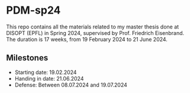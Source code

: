 # PDM-sp24
This repo contains all the materials related to my master thesis done at DISOPT (EPFL) in Spring 2024, supervised by Prof. Friedrich Eisenbrand. The duration is 17 weeks, from 19 February 2024 to 21 June 2024.

## Milestones
- Starting date: 19.02.2024
- Handing in date: 21.06.2024
- Defense: Between 08.07.2024 and 19.07.2024
